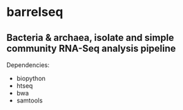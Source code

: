 # barrelseq
Bacteria &amp; archaea, isolate and simple community RNA-Seq analysis pipeline
--

Dependencies:
* biopython
* htseq
* bwa
* samtools
